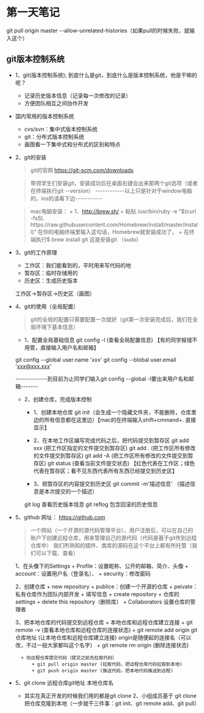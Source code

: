 # 第一天笔记
 git pull origin master --allow-unrelated-histories（如果pull的时候失败，就输入这个）
## git版本控制系统
- 1、git(版本控制系统); 到底什么是git，到底什么是版本控制系统，他是干嘛的呢？
    + 记录历史版本信息（记录每一次修改的记录）
    + 方便团队相互之间协作开发

- 国内常用的版本控制系统
    + cvs/svn：集中式版本控制系统
    + git：分布式版本控制系统
    + 画图看一下集中式和分布式的区别和特点

- 2、git的安装
    >git的官网   https://git-scm.com/downloads

    > 带领学生们安装git，安装成功后在桌面右键会出来那两个git选项（或者在终端执行git --version）
    ------------以上只是针对于window电脑的，ios的请看下边-----------

    > mac电脑安装：
        + 1、http://brew.sh/
        + 粘贴  /usr/bin/ruby -e "$(curl -fsSL https://raw.githubusercontent.com/Homebrew/install/master/install)"  在你的电脑终端里输入这句话，Homebrew就安装成功了，
        + 在终端执行$ brew install git   这是安装git  （sudo）

- 3、git的工作原理
    + 工作区：我们能看到的，平时用来写代码的地
    + 暂存区：临时存储用的
    + 历史区：生成历史版本

    工作区->暂存区->历史区（画图）

- 4、git的使用（全局配置）
    > git的全局的配置只需要配置一次就好（git第一次安装完成后，我们在全局环境下基本信息）

    + 1、配置全局基础信息
    git config -l   (查看全局配置信息) 【有的同学报错不用管，直接输入用户名和邮箱】

    git config --global user.name 'xxx'
    git config --blobal user.email 'xxx@xxx.xxx'

    -------------到目前为止同学们输入git config --global -l要出来用户名和邮箱-------

    + 2、创建仓库，完成版本控制
        + 1、创建本地仓库
        git init（会生成一个隐藏文件夹，不能删除，仓库里边的所有信息都在这里边）【mac的在终端输入shift+cmmand+. 直接显示】

        + 2、在本地工作区编写完成代码之后，把代码提交到暂存区
        git add xxx  (把工作区指定的文件提交到暂存区)
        git add . (把工作区所有修改的文件提交到暂存区)
        git add -A (把工作区所有修改的文件提交到暂存区)
        git status (查看当前文件提交状态) 【红色代表在工作区；绿色代表在暂存区；看不见东西代表所有东西已经提交到历史区】

        + 3、把暂存区的内容提交到历史区
        git commit -m'描述信息'  （描述信息是本次提交的一个描述）

        git log  查看历史版本信息
        git reflog 包含回滚的历史信息
    
- 5、github  网址： https://github.com 

    > 一个网站（一个开源的源代码管理平台），用户注册后，可以在自己的账户下创建远程仓库，用来管理自己的源代码（代码是基于git传到远程仓库中）
    > 我们所熟知的插件、类库的源码在这个平台上都有所托管（我们可以下载、查看）

    1、在头像下的Settings
        + Profile：设置昵称、公开的邮箱、简介、头像
        + account：设置用户名（登录名）、
        + security：修改密码

    2、创建仓库
        + new repository
            + publice：创建一个开源的仓库
            + peivate：私有仓库作为团队内部开发
        + 填写信息
        + create repository
        + 仓库的settings
            + delete this repository（删除库）
            + Collaborators 设置仓库的管理者

    3、把本地仓库的代码提交到远程仓库
        + 本地仓库和远程仓库建立连接
            + git remote -v (查看本地仓库和远程仓库的连接状态)
            + git remote add origin git仓库地址 (让本地仓库和远程仓库建立连接) origin是随便起的连接名（可以改，不过一般大家都叫这个名字）
            + git remote rm origin (删除连接状态)

        + 向远程仓库提交代码（提交之前先拉取代码）
            + git pull origin master (拉取代码，把远程仓库代码拉取到本地)
            + git push origin master (推送代码，把本地代码推送到远程)
    
- 5、git clone 远程仓库git地址  本地仓库名
    + 其实在真正开发的时候我们用的都是git clone
      2、小组成员基于 git clone 把仓库克隆到本地（一步就干三件事：git init、git remote add、git pull）



